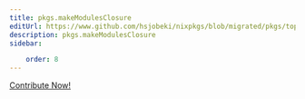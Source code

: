 ```yaml
---
title: pkgs.makeModulesClosure
editUrl: https://www.github.com/hsjobeki/nixpkgs/blob/migrated/pkgs/top-level/all-packages.nix#L1282C24
description: pkgs.makeModulesClosure
sidebar:

    order: 8
---
```


<a href="https://www.github.com/hsjobeki/nixpkgs/blob/migrated/pkgs/top-level/all-packages.nix#L1282C24">Contribute Now!</a>



